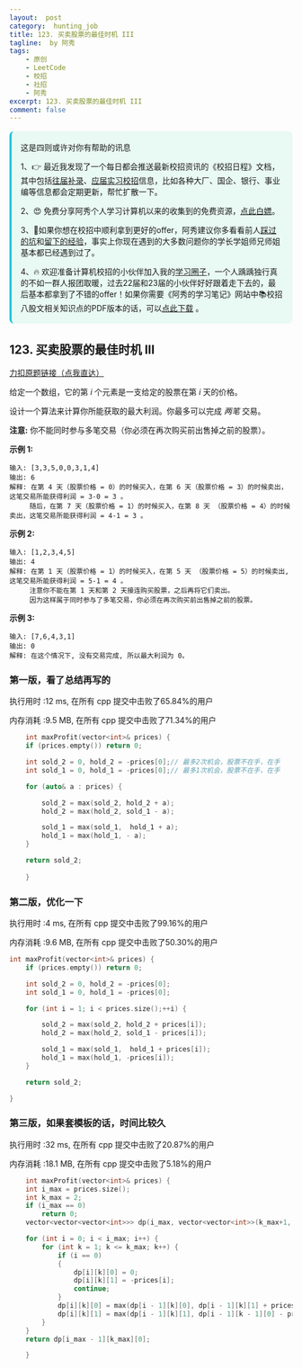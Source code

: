 ```yaml
---
layout:  post
category:  hunting_job
title: 123. 买卖股票的最佳时机 III
tagline:  by 阿秀
tags:
    - 原创
    - LeetCode
    - 校招
    - 社招
    - 阿秀
excerpt: 123. 买卖股票的最佳时机 III
comment: false
---
```






<div style="border-color: #24C6DC;
            background-color: #e9f9f3;         
            margin: 1rem 0;
        padding: .25rem 1rem;
        border-left-width: .3rem;
        border-left-style: solid;
        border-radius: .5rem;
        color: inherit;">
  <p>这是四则或许对你有帮助的讯息</p>
  <p>1、👉 最近我发现了一个每日都会推送最新校招资讯的《校招日程》文档，其中包括<a href="https://flowus.cn/ee50d5eb-3cd5-4f74-880e-95b215dd4ff2" target="_blank">往届补录</a>、<a href="https://flowus.cn/5f327c98-1e31-46c8-b86b-5ac6105e021f" target="_blank">应届实习校招</a>信息，比如各种大厂、国企、银行、事业编等信息都会定期更新，帮忙扩散一下。</p>  
  <p>2、😍
    免费分享阿秀个人学习计算机以来的收集到的免费资源，<a style="text-decoration: underline" href="/notes/07-resources/01-free/01-introduce.html" target="_blank">点此白嫖</a>。
  </p>
  <p>3、🚀如果你想在校招中顺利拿到更好的offer，阿秀建议你多看看前人<a style="text-decoration: underline" href="https://www.yuque.com/tuobaaxiu/httmmc/npg1k81zeq4wfpyz" target="_blank">踩过的坑</a>和<a style="text-decoration: underline"  target="_blank" href="https://www.yuque.com/tuobaaxiu/httmmc/gge9ppd0mbu2d3dp">留下的经验</a>，事实上你现在遇到的大多数问题你的学长学姐师兄师姐基本都已经遇到过了。
  </p>
  <p>4、🔥 欢迎准备计算机校招的小伙伴加入我的<a  style="text-decoration: underline" href="https://www.yuque.com/tuobaaxiu/httmmc/xg0otqvc17wfx4u9" target="_blank">学习圈子</a>，一个人踽踽独行真的不如一群人报团取暖，过去22届和23届的小伙伴好好跟着走下去的，最后基本都拿到了不错的offer！如果你需要《阿秀的学习笔记》网站中📚︎校招八股文相关知识点的PDF版本的话，可以<a style="text-decoration: underline" href="/notes/08-other/02-question.html#_5、如何下载阿秀的学习笔记内容pdf版本" target="_blank">点此下载</a> 。</p>   </div>


## 123. 买卖股票的最佳时机 III

[力扣原题链接（点我直达）](https://leetcode-cn.com/problems/best-time-to-buy-and-sell-stock-iii/)

给定一个数组，它的第 *i* 个元素是一支给定的股票在第 *i* 天的价格。

设计一个算法来计算你所能获取的最大利润。你最多可以完成 *两笔* 交易。

**注意:** 你不能同时参与多笔交易（你必须在再次购买前出售掉之前的股票）。

**示例 1:**

```
输入: [3,3,5,0,0,3,1,4]
输出: 6
解释: 在第 4 天（股票价格 = 0）的时候买入，在第 6 天（股票价格 = 3）的时候卖出，这笔交易所能获得利润 = 3-0 = 3 。
     随后，在第 7 天（股票价格 = 1）的时候买入，在第 8 天 （股票价格 = 4）的时候卖出，这笔交易所能获得利润 = 4-1 = 3 。
```

**示例 2:**

```
输入: [1,2,3,4,5]
输出: 4
解释: 在第 1 天（股票价格 = 1）的时候买入，在第 5 天 （股票价格 = 5）的时候卖出, 这笔交易所能获得利润 = 5-1 = 4 。   
     注意你不能在第 1 天和第 2 天接连购买股票，之后再将它们卖出。   
     因为这样属于同时参与了多笔交易，你必须在再次购买前出售掉之前的股票。
```

**示例 3:**

```
输入: [7,6,4,3,1] 
输出: 0 
解释: 在这个情况下, 没有交易完成, 所以最大利润为 0。
```





### 第一版，看了总结再写的

执行用时 :12 ms, 在所有 cpp 提交中击败了65.84%的用户

内存消耗 :9.5 MB, 在所有 cpp 提交中击败了71.34%的用户



```c++
    int maxProfit(vector<int>& prices) {
    if (prices.empty()) return 0;

	int sold_2 = 0, hold_2 = -prices[0];// 最多2次机会，股票不在手，在手
	int sold_1 = 0, hold_1 = -prices[0];// 最多1次机会，股票不在手，在手

	for (auto& a : prices) {

		sold_2 = max(sold_2, hold_2 + a);
		hold_2 = max(hold_2, sold_1 - a);

		sold_1 = max(sold_1,  hold_1 + a);
		hold_1 = max(hold_1, - a);
	}

	return sold_2;
        
    }
```









### 第二版，优化一下

执行用时 :4 ms, 在所有 cpp 提交中击败了99.16%的用户

内存消耗 :9.6 MB, 在所有 cpp 提交中击败了50.30%的用户



```c++
int maxProfit(vector<int>& prices) {
	if (prices.empty()) return 0;

	int sold_2 = 0, hold_2 = -prices[0];
	int sold_1 = 0, hold_1 = -prices[0];

	for (int i = 1; i < prices.size();++i) {

		sold_2 = max(sold_2, hold_2 + prices[i]);
		hold_2 = max(hold_2, sold_1 - prices[i]);

		sold_1 = max(sold_1,  hold_1 + prices[i]);
		hold_1 = max(hold_1, -prices[i]);
	}

	return sold_2;

}
```



### 第三版，如果套模板的话，时间比较久

执行用时 :32 ms, 在所有 cpp 提交中击败了20.87%的用户

内存消耗 :18.1 MB, 在所有 cpp 提交中击败了5.18%的用户

```c++
    int maxProfit(vector<int>& prices) {
	int i_max = prices.size();
	int k_max = 2;
	if (i_max == 0)
		return 0;
	vector<vector<vector<int>>> dp(i_max, vector<vector<int>>(k_max+1, vector<int>(2, 0)));

	for (int i = 0; i < i_max; i++) {
		for (int k = 1; k <= k_max; k++) {
			if (i == 0)
			{
				dp[i][k][0] = 0;
				dp[i][k][1] = -prices[i];
				continue;
			}
			dp[i][k][0] = max(dp[i - 1][k][0], dp[i - 1][k][1] + prices[i]);
			dp[i][k][1] = max(dp[i - 1][k][1], dp[i - 1][k - 1][0] - prices[i]);
		}
	}
	return dp[i_max - 1][k_max][0];

    }
```

<p id="他的买卖股票的最佳时机"></p>





